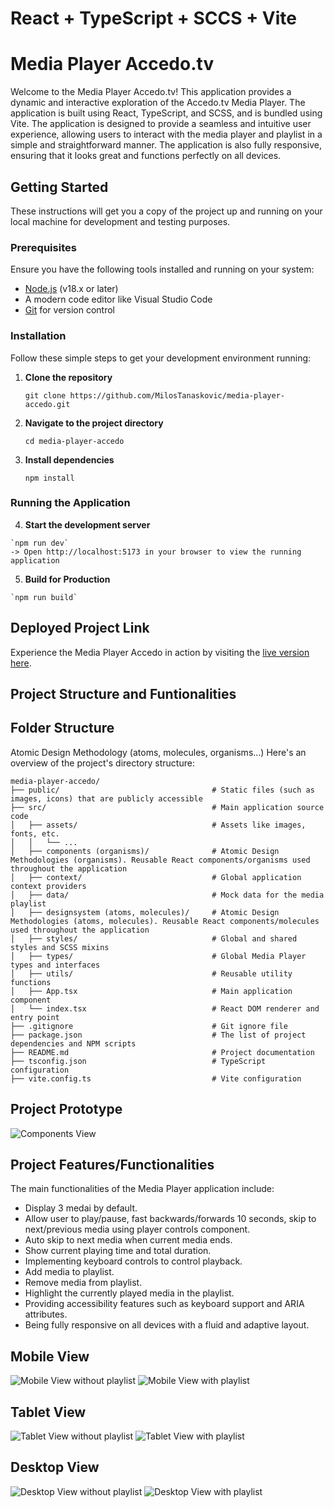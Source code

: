 # React + TypeScript + SCCS + Vite

Media Player Accedo.tv
============================

Welcome to the Media Player Accedo.tv! This application provides a dynamic and interactive exploration of the Accedo.tv Media Player. The application is built using React, TypeScript, and SCSS, and is bundled using Vite. The application is designed to provide a seamless and intuitive user experience, allowing users to interact with the media player and playlist in a simple and straightforward manner. The application is also fully responsive, ensuring that it looks great and functions perfectly on all devices. 


Getting Started
------------------

These instructions will get you a copy of the project up and running on your local machine for development and testing purposes.

### Prerequisites

Ensure you have the following tools installed and running on your system:

*   [Node.js](https://nodejs.org/) (v18.x or later)
*   A modern code editor like Visual Studio Code
*   [Git](https://git-scm.com/) for version control

### Installation

Follow these simple steps to get your development environment running:

1.  **Clone the repository**
    
    `git clone https://github.com/MilosTanaskovic/media-player-accedo.git`
    
2.  **Navigate to the project directory**
    
    `cd media-player-accedo`
    
3.  **Install dependencies**
    
    `npm install`

### Running the Application

4.   **Start the development server**
    
    `npm run dev`
    -> Open http://localhost:5173 in your browser to view the running application

5.   **Build for Production**
    
    `npm run build`


Deployed Project Link
-------------------

Experience the Media Player Accedo in action by visiting the [live version here](https://media-player-accedo.app/).


Project Structure and Funtionalities
-------------------------------------

## Folder Structure
Atomic Design Methodology (atoms, molecules, organisms...)
Here's an overview of the project's directory structure:

```
media-player-accedo/
├── public/                                  # Static files (such as images, icons) that are publicly accessible
├── src/                                     # Main application source code
│   ├── assets/                              # Assets like images, fonts, etc.
│   │   └── ...
│   ├── components (organisms)/              # Atomic Design Methodologies (organisms). Reusable React components/organisms used throughout the application
│   ├── context/                             # Global application context providers
│   ├── data/                                # Mock data for the media playlist
│   ├── designsystem (atoms, molecules)/     # Atomic Design Methodologies (atoms, molecules). Reusable React components/molecules used throughout the application
│   ├── styles/                              # Global and shared styles and SCSS mixins
│   ├── types/                               # Global Media Player types and interfaces
│   ├── utils/                               # Reusable utility functions
│   ├── App.tsx                              # Main application component
│   └── index.tsx                            # React DOM renderer and entry point
├── .gitignore                               # Git ignore file
├── package.json                             # The list of project dependencies and NPM scripts
├── README.md                                # Project documentation
├── tsconfig.json                            # TypeScript configuration
├── vite.config.ts                           # Vite configuration
```
## Project Prototype
![Components View](./src/assets/proj-prototype.png)

## Project Features/Functionalities
The main functionalities of the Media Player application include:

- Display 3 medai by default.
- Allow user to play/pause, fast backwards/forwards 10 seconds, skip to next/previous media using player controls component.
- Auto skip to next media when current media ends.
- Show current playing time and total duration.
- Implementing keyboard controls to control playback.
- Add media to playlist.
- Remove media from playlist.
- Highlight the currently played media in the playlist.
- Providing accessibility features such as keyboard support and ARIA attributes.
- Being fully responsive on all devices with a fluid and adaptive layout.

## Mobile View
![Mobile View without playlist](./src/assets/mobile-1.png)
![Mobile View with playlist](./src/assets/mobile-2.png)

## Tablet View
![Tablet View without playlist](./src/assets/tablet-1.png)
![Tablet View with playlist](./src/assets/tablet-2.png)

## Desktop View
![Desktop View without playlist](./src/assets/desktop-1.png)
![Desktop View with playlist](./src/assets/desktop-2.png)


